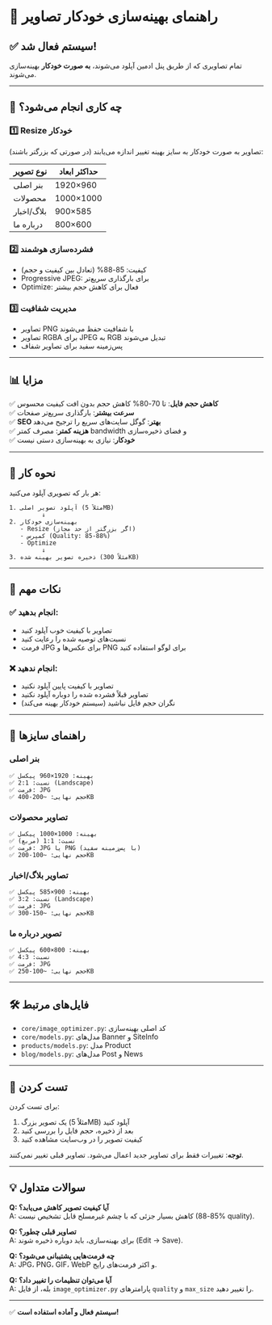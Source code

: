 # 📸 راهنمای بهینه‌سازی خودکار تصاویر

## ✅ سیستم فعال شد!

تمام تصاویری که از طریق پنل ادمین آپلود می‌شوند، **به صورت خودکار** بهینه‌سازی می‌شوند.

---

## 🎯 چه کاری انجام می‌شود؟

### 1️⃣ **Resize خودکار**
تصاویر به صورت خودکار به سایز بهینه تغییر اندازه می‌یابند (در صورتی که بزرگتر باشند):

| نوع تصویر | حداکثر ابعاد |
|-----------|-------------|
| بنر اصلی | 1920×960 |
| محصولات | 1000×1000 |
| بلاگ/اخبار | 900×585 |
| درباره ما | 800×600 |

### 2️⃣ **فشرده‌سازی هوشمند**
- کیفیت: 85-88% (تعادل بین کیفیت و حجم)
- Progressive JPEG: برای بارگذاری سریع‌تر
- Optimize: فعال برای کاهش حجم بیشتر

### 3️⃣ **مدیریت شفافیت**
- تصاویر PNG با شفافیت حفظ می‌شوند
- تصاویر RGBA برای JPEG به RGB تبدیل می‌شوند
- پس‌زمینه سفید برای تصاویر شفاف

---

## 📊 مزایا

✅ **کاهش حجم فایل**: تا 70-80% کاهش حجم بدون افت کیفیت محسوس  
✅ **سرعت بیشتر**: بارگذاری سریع‌تر صفحات  
✅ **SEO بهتر**: گوگل سایت‌های سریع را ترجیح می‌دهد  
✅ **هزینه کمتر**: مصرف کمتر bandwidth و فضای ذخیره‌سازی  
✅ **خودکار**: نیازی به بهینه‌سازی دستی نیست  

---

## 🔧 نحوه کار

هر بار که تصویری آپلود می‌کنید:

```
1. آپلود تصویر اصلی (مثلاً 5MB)
         ↓
2. بهینه‌سازی خودکار
   - Resize (اگر بزرگتر از حد مجاز)
   - کمپرس (Quality: 85-88%)
   - Optimize
         ↓
3. ذخیره تصویر بهینه شده (مثلاً 300KB)
```

---

## 📝 نکات مهم

### ✅ انجام بدهید:
- تصاویر با کیفیت خوب آپلود کنید
- نسبت‌های توصیه شده را رعایت کنید
- فرمت JPG برای عکس‌ها و PNG برای لوگو استفاده کنید

### ❌ انجام ندهید:
- تصاویر با کیفیت پایین آپلود نکنید
- تصاویر قبلاً فشرده شده را دوباره آپلود نکنید
- نگران حجم فایل نباشید (سیستم خودکار بهینه می‌کند)

---

## 🎨 راهنمای سایزها

### بنر اصلی
```
✅ بهینه: 1920×960 پیکسل
✅ نسبت: 2:1 (Landscape)
✅ فرمت: JPG
✅ حجم نهایی: ~200-400KB
```

### تصاویر محصولات
```
✅ بهینه: 1000×1000 پیکسل
✅ نسبت: 1:1 (مربع)
✅ فرمت: JPG یا PNG (با پس‌زمینه سفید)
✅ حجم نهایی: ~100-200KB
```

### تصاویر بلاگ/اخبار
```
✅ بهینه: 900×585 پیکسل
✅ نسبت: 3:2 (Landscape)
✅ فرمت: JPG
✅ حجم نهایی: ~150-300KB
```

### تصویر درباره ما
```
✅ بهینه: 800×600 پیکسل
✅ نسبت: 4:3
✅ فرمت: JPG
✅ حجم نهایی: ~100-250KB
```

---

## 🛠️ فایل‌های مرتبط

- `core/image_optimizer.py`: کد اصلی بهینه‌سازی
- `core/models.py`: مدل‌های Banner و SiteInfo
- `products/models.py`: مدل Product
- `blog/models.py`: مدل‌های Post و News

---

## 🧪 تست کردن

برای تست کردن:

1. یک تصویر بزرگ (مثلاً 5MB) آپلود کنید
2. بعد از ذخیره، حجم فایل را بررسی کنید
3. کیفیت تصویر را در وب‌سایت مشاهده کنید

**توجه**: تغییرات فقط برای تصاویر جدید اعمال می‌شود. تصاویر قبلی تغییر نمی‌کنند.

---

## 💡 سوالات متداول

**Q: آیا کیفیت تصویر کاهش می‌یابد؟**  
A: کاهش بسیار جزئی که با چشم غیرمسلح قابل تشخیص نیست (85-88% quality).

**Q: تصاویر قبلی چطور؟**  
A: برای بهینه‌سازی، باید دوباره ذخیره شوند (Edit → Save).

**Q: چه فرمت‌هایی پشتیبانی می‌شود؟**  
A: JPG، PNG، GIF، WebP و اکثر فرمت‌های رایج.

**Q: آیا می‌توان تنظیمات را تغییر داد؟**  
A: بله، از فایل `image_optimizer.py` پارامترهای `quality` و `max_size` را تغییر دهید.

---

✅ **سیستم فعال و آماده استفاده است!**

